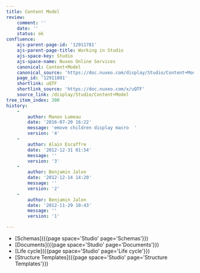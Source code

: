 ```yaml
---
title: Content Model
review:
    comment: ''
    date: ''
    status: ok
confluence:
    ajs-parent-page-id: '12911781'
    ajs-parent-page-title: Working in Studio
    ajs-space-key: Studio
    ajs-space-name: Nuxeo Online Services
    canonical: Content+Model
    canonical_source: 'https://doc.nuxeo.com/display/Studio/Content+Model'
    page_id: '12911801'
    shortlink: uQTF
    shortlink_source: 'https://doc.nuxeo.com/x/uQTF'
    source_link: /display/Studio/Content+Model
tree_item_index: 300
history:
    -
        author: Manon Lumeau
        date: '2016-07-20 16:22'
        message: 'emove children display macro  '
        version: '4'
    -
        author: Alain Escaffre
        date: '2012-12-31 01:54'
        message: ''
        version: '3'
    -
        author: Benjamin Jalon
        date: '2012-12-14 14:20'
        message: ''
        version: '2'
    -
        author: Benjamin Jalon
        date: '2012-11-29 10:43'
        message: ''
        version: '1'

---
```

*   [Schemas]({{page space='Studio' page='Schemas'}})
*   [Documents]({{page space='Studio' page='Documents'}})
*   [Life cycle]({{page space='Studio' page='Life cycle'}})
*   [Structure Templates]({{page space='Studio' page='Structure Templates'}})
